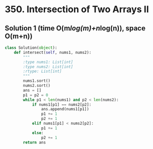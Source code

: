 # 350. Intersection of Two Arrays II

## Solution 1 (time O(m*log(m)+n*log(n)), space O(m+n))

```python
class Solution(object):
    def intersect(self, nums1, nums2):
        """
        :type nums1: List[int]
        :type nums2: List[int]
        :rtype: List[int]
        """
        nums1.sort()
        nums2.sort()
        ans = []
        p1 = p2 = 0
        while p1 < len(nums1) and p2 < len(nums2):
            if nums1[p1] == nums2[p2]:
                ans.append(nums1[p1])
                p1 += 1
                p2 += 1
            elif nums1[p1] < nums2[p2]:
                p1 += 1
            else:
                p2 += 1
        return ans
```
